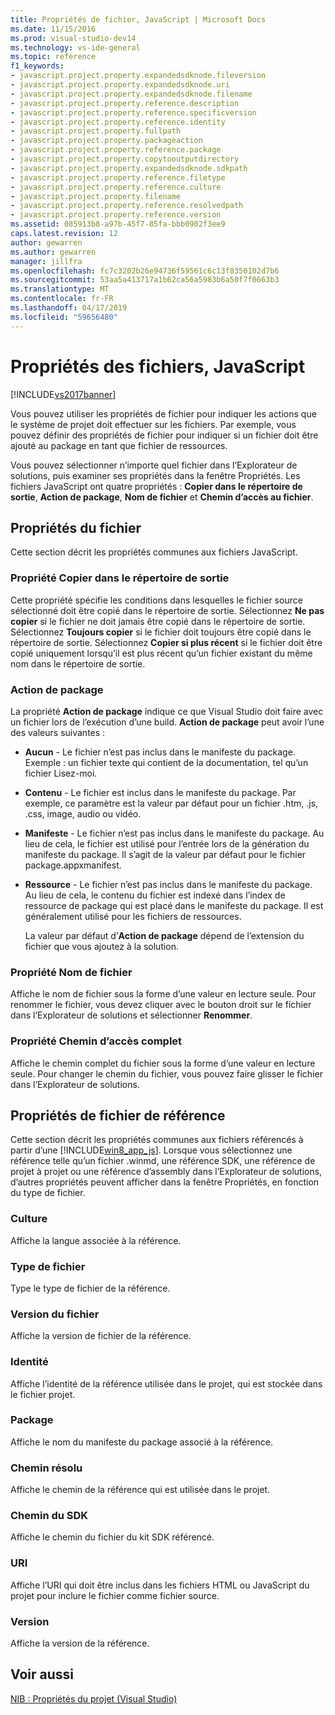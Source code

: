 ```yaml
---
title: Propriétés de fichier, JavaScript | Microsoft Docs
ms.date: 11/15/2016
ms.prod: visual-studio-dev14
ms.technology: vs-ide-general
ms.topic: reference
f1_keywords:
- javascript.project.property.expandedsdknode.fileversion
- javascript.project.property.expandedsdknode.uri
- javascript.project.property.expandedsdknode.filename
- javascript.project.property.reference.description
- javascript.project.property.reference.specificversion
- javascript.project.property.reference.identity
- javascript.project.property.fullpath
- javascript.project.property.packageaction
- javascript.project.property.reference.package
- javascript.project.property.copytooutputdirectory
- javascript.project.property.expandedsdknode.sdkpath
- javascript.project.property.reference.filetype
- javascript.project.property.reference.culture
- javascript.project.property.filename
- javascript.project.property.reference.resolvedpath
- javascript.project.property.reference.version
ms.assetid: 085913b8-a97b-45f7-85fa-bbb0902f3ee9
caps.latest.revision: 12
author: gewarren
ms.author: gewarren
manager: jillfra
ms.openlocfilehash: fc7c3202b26e94736f59561c6c13f8350102d7b6
ms.sourcegitcommit: 53aa5a413717a1b62ca56a5983b6a50f7f0663b3
ms.translationtype: MT
ms.contentlocale: fr-FR
ms.lasthandoff: 04/17/2019
ms.locfileid: "59656480"
---
```

# <a name="file-properties-javascript"></a>Propriétés des fichiers, JavaScript
[!INCLUDE[vs2017banner](../../includes/vs2017banner.md)]

Vous pouvez utiliser les propriétés de fichier pour indiquer les actions que le système de projet doit effectuer sur les fichiers. Par exemple, vous pouvez définir des propriétés de fichier pour indiquer si un fichier doit être ajouté au package en tant que fichier de ressources.  
  
 Vous pouvez sélectionner n’importe quel fichier dans l’Explorateur de solutions, puis examiner ses propriétés dans la fenêtre Propriétés. Les fichiers JavaScript ont quatre propriétés : **Copier dans le répertoire de sortie**, **Action de package**, **Nom de fichier** et **Chemin d’accès au fichier**.  
  
## <a name="file-properties"></a>Propriétés du fichier  
 Cette section décrit les propriétés communes aux fichiers JavaScript.  
  
### <a name="copy-to-output-directory-property"></a>Propriété Copier dans le répertoire de sortie  
 Cette propriété spécifie les conditions dans lesquelles le fichier source sélectionné doit être copié dans le répertoire de sortie. Sélectionnez **Ne pas copier** si le fichier ne doit jamais être copié dans le répertoire de sortie. Sélectionnez **Toujours copier** si le fichier doit toujours être copié dans le répertoire de sortie. Sélectionnez **Copier si plus récent** si le fichier doit être copié uniquement lorsqu’il est plus récent qu’un fichier existant du même nom dans le répertoire de sortie.  
  
### <a name="package-action"></a>Action de package  
 La propriété **Action de package** indique ce que Visual Studio doit faire avec un fichier lors de l’exécution d’une build. **Action de package** peut avoir l’une des valeurs suivantes :  
  
- **Aucun** - Le fichier n’est pas inclus dans le manifeste du package. Exemple : un fichier texte qui contient de la documentation, tel qu’un fichier Lisez-moi.  
  
- **Contenu** - Le fichier est inclus dans le manifeste du package. Par exemple, ce paramètre est la valeur par défaut pour un fichier .htm, .js, .css, image, audio ou vidéo.  
  
- **Manifeste** - Le fichier n’est pas inclus dans le manifeste du package. Au lieu de cela, le fichier est utilisé pour l’entrée lors de la génération du manifeste du package. Il s’agit de la valeur par défaut pour le fichier package.appxmanifest.  
  
- **Ressource** - Le fichier n’est pas inclus dans le manifeste du package. Au lieu de cela, le contenu du fichier est indexé dans l’index de ressource de package qui est placé dans le manifeste du package. Il est généralement utilisé pour les fichiers de ressources.  
  
  La valeur par défaut d’**Action de package** dépend de l’extension du fichier que vous ajoutez à la solution.  
  
### <a name="file-name-property"></a>Propriété Nom de fichier  
 Affiche le nom de fichier sous la forme d’une valeur en lecture seule. Pour renommer le fichier, vous devez cliquer avec le bouton droit sur le fichier dans l’Explorateur de solutions et sélectionner **Renommer**.  
  
### <a name="full-path-property"></a>Propriété Chemin d’accès complet  
 Affiche le chemin complet du fichier sous la forme d’une valeur en lecture seule. Pour changer le chemin du fichier, vous pouvez faire glisser le fichier dans l’Explorateur de solutions.  
  
## <a name="reference-file-properties"></a>Propriétés de fichier de référence  
 Cette section décrit les propriétés communes aux fichiers référencés à partir d’une [!INCLUDE[win8_app_js](../../includes/win8-app-js-md.md)]. Lorsque vous sélectionnez une référence telle qu’un fichier .winmd, une référence SDK, une référence de projet à projet ou une référence d’assembly dans l’Explorateur de solutions, d’autres propriétés peuvent afficher dans la fenêtre Propriétés, en fonction du type de fichier.  
  
### <a name="culture"></a>Culture  
 Affiche la langue associée à la référence.  
  
### <a name="file-type"></a>Type de fichier  
 Type le type de fichier de la référence.  
  
### <a name="file-version"></a>Version du fichier  
 Affiche la version de fichier de la référence.  
  
### <a name="identity"></a>Identité  
 Affiche l’identité de la référence utilisée dans le projet, qui est stockée dans le fichier projet.  
  
### <a name="package"></a>Package  
 Affiche le nom du manifeste du package associé à la référence.  
  
### <a name="resolved-path"></a>Chemin résolu  
 Affiche le chemin de la référence qui est utilisée dans le projet.  
  
### <a name="sdk-path"></a>Chemin du SDK  
 Affiche le chemin du fichier du kit SDK référencé.  
  
### <a name="uri"></a>URI  
 Affiche l’URI qui doit être inclus dans les fichiers HTML ou JavaScript du projet pour inclure le fichier comme fichier source.  
  
### <a name="version"></a>Version  
 Affiche la version de la référence.  
  
## <a name="see-also"></a>Voir aussi  
 [NIB : Propriétés du projet (Visual Studio)](http://msdn.microsoft.com/eb4c97ed-f667-4850-98d0-6e2a4d21bbca)
